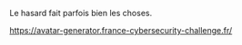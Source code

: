 Le hasard fait parfois bien les choses.

https://avatar-generator.france-cybersecurity-challenge.fr/

